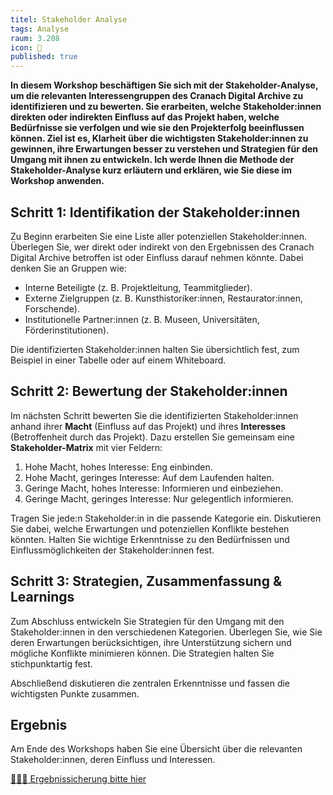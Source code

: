 ```yaml
---
titel: Stakeholder Analyse
tags: Analyse
raum: 3.208
icon: 🎨
published: true
---
```



**In diesem Workshop beschäftigen Sie sich mit der Stakeholder-Analyse, um die relevanten Interessengruppen des Cranach Digital Archive zu identifizieren und zu bewerten. Sie erarbeiten, welche Stakeholder:innen direkten oder indirekten Einfluss auf das Projekt haben, welche Bedürfnisse sie verfolgen und wie sie den Projekterfolg beeinflussen können. Ziel ist es, Klarheit über die wichtigsten Stakeholder:innen zu gewinnen, ihre Erwartungen besser zu verstehen und Strategien für den Umgang mit ihnen zu entwickeln. Ich werde Ihnen die Methode der Stakeholder-Analyse kurz erläutern und erklären, wie Sie diese im Workshop anwenden.**



<div class="is-medium">

## Schritt 1: Identifikation der Stakeholder:innen

Zu Beginn erarbeiten Sie eine Liste aller potenziellen Stakeholder:innen. Überlegen Sie, wer direkt oder indirekt von den Ergebnissen des Cranach Digital Archive betroffen ist oder Einfluss darauf nehmen könnte. Dabei denken Sie an Gruppen wie:  
- Interne Beteiligte (z. B. Projektleitung, Teammitglieder).  
- Externe Zielgruppen (z. B. Kunsthistoriker:innen, Restaurator:innen, Forschende).  
- Institutionelle Partner:innen (z. B. Museen, Universitäten, Förderinstitutionen).  

Die identifizierten Stakeholder:innen halten Sie übersichtlich fest, zum Beispiel in einer Tabelle oder auf einem Whiteboard.


## Schritt 2: Bewertung der Stakeholder:innen

Im nächsten Schritt bewerten Sie die identifizierten Stakeholder:innen anhand ihrer **Macht** (Einfluss auf das Projekt) und ihres **Interesses** (Betroffenheit durch das Projekt). Dazu erstellen Sie gemeinsam eine **Stakeholder-Matrix** mit vier Feldern:  

1. Hohe Macht, hohes Interesse: Eng einbinden.  
2. Hohe Macht, geringes Interesse: Auf dem Laufenden halten.  
3. Geringe Macht, hohes Interesse: Informieren und einbeziehen.  
4. Geringe Macht, geringes Interesse: Nur gelegentlich informieren.  

Tragen Sie jede:n Stakeholder:in in die passende Kategorie ein. Diskutieren Sie dabei, welche Erwartungen und potenziellen Konflikte bestehen könnten. Halten Sie wichtige Erkenntnisse zu den Bedürfnissen und Einflussmöglichkeiten der Stakeholder:innen fest.


## Schritt 3: Strategien, Zusammenfassung & Learnings

Zum Abschluss entwickeln Sie Strategien für den Umgang mit den Stakeholder:innen in den verschiedenen Kategorien. Überlegen Sie, wie Sie deren Erwartungen berücksichtigen, ihre Unterstützung sichern und mögliche Konflikte minimieren können. Die Strategien halten Sie stichpunktartig fest.  

Abschließend diskutieren die zentralen Erkenntnisse und fassen die wichtigsten Punkte zusammen.


## Ergebnis

Am Ende des Workshops haben Sie eine Übersicht über die relevanten Stakeholder:innen, deren Einfluss und Interessen. 

[🧑🏽‍🏫 Ergebnissicherung bitte hier](https://miro.com/app/board/uXjVN6hnIhQ=/?share_link_id=379133786535)

</div>
